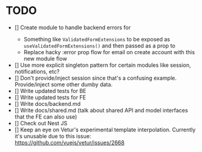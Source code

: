 # TODO

- [] Create module to handle backend errors for <validated-form>
  - Something like `ValidatedFormExtensions` to be exposed as `useValidatedFormExtensions()` and then passed as a prop to <validated-form>
  - Replace hacky :error prop flow for email on create account with this new module flow
- [] Use more explicit singleton pattern for certain modules like session, notifications, etc?
- [] Don't provide/inject session since that's a confusing example. Provide/inject some other dumby data.
- [] Write updated tests for BE
- [] Write updated tests for FE
- [] Write docs/backend.md
- [] Write docs/shared.md (talk about shared API and model interfaces that the FE can also use)
- [] Check out Nest JS
- [] Keep an eye on Vetur's experimental template interpolation. Currently it's unusable due to this issue: https://github.com/vuejs/vetur/issues/2668